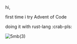 hi,

first time i try Advent of Code

doing it with rust-lang :crab-pls:

![5mb(3)](https://github.com/LeVuMinhHuy/aoc-2022/assets/36370320/5e72eee5-a415-402c-93ad-31cacd596fe7)
